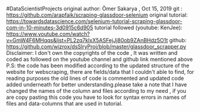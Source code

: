 #DataScientistProjects
original author: Ömer Sakarya , Oct 15, 2019
git : https://github.com/arapfaik/scraping-glassdoor-selenium
original tutorial: https://towardsdatascience.com/selenium-tutorial-scraping-glassdoor-com-in-10-minutes-3d0915c6d905
tutorial followed
(youtube: KenJee): https://www.youtube.com/watch?v=GmW4F6MHqqs&list=PL2zq7klxX5ASFejJj80ob9ZAnBHdz5O1t
github: https://github.com/wizrox/dsSlryProj/blob/master/glassdoor_scrapper.py
Disclaimer: I don't own the copyrights of the code , It was written and coded as
            followed on the youtube channel and github link mentioned above
            P.S: the code has been modified according to the updated structure of the website for 
                 webscraping, there are fields/data that I couldn't able to find, for reading
                 purposes the old lines of code is commented and updated code added underneath
                 for better understanding.please take a note that I have changed the names of the column and files according to my need
                   , if you are copy pasting this code you have to look for syntax errors in names of files and
                   data-columns that are used in tutorial.

